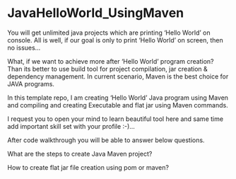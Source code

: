 # JavaHelloWorld_UsingMaven

You will get unlimited java projects which are printing ‘Hello World’ on console.
All is well, if our goal is only to print ‘Hello World’ on screen, then no issues…

What, if we want to achieve more after ‘Hello World’ program creation?
Than its better to use build tool for project compilation, jar creation & dependency management.
In current scenario, Maven is the best choice for JAVA programs.

In this template repo, I am creating ‘Hello World’ Java program using Maven and compiling and creating Executable and flat jar using Maven commands.

I request you to open your mind to learn beautiful tool here and same time add important skill set with your profile :-)…

After code walkthrough you will be able to answer below questions.

What are the steps to create Java Maven project?

How to create flat jar file creation using pom or maven?

